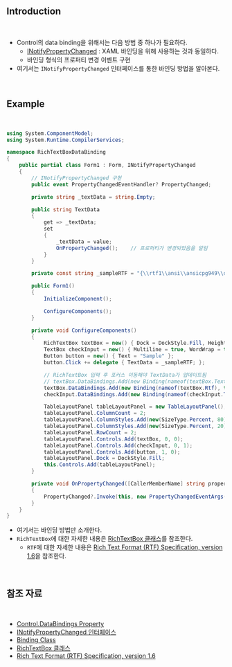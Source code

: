 ﻿## Introduction

<br>

- Control의 data binding을 위해서는 다음 방법 중 하나가 필요하다.
    - [INotifyPropertyChanged](https://learn.microsoft.com/ko-kr/dotnet/api/system.componentmodel.inotifypropertychanged?view=net-8.0) : XAML 바인딩을 위해 사용하는 것과 동일하다.
    - 바인딩 형식의 프로퍼티 변경 이벤트 구현
- 여기서는 `INotifyPropertyChanged` 인터페이스를 통한 바인딩 방법을 알아본다.

<br>

## Example

<br>

```cs
using System.ComponentModel;
using System.Runtime.CompilerServices;

namespace RichTextBoxDataBinding
{
    public partial class Form1 : Form, INotifyPropertyChanged
    {
        // INotifyPropertyChanged 구현
        public event PropertyChangedEventHandler? PropertyChanged;

        private string _textData = string.Empty;

        public string TextData
        {
            get => _textData;
            set
            {
                _textData = value;
                OnPropertyChanged();    // 프로퍼티가 변경되었음을 알림
            }
        }

        private const string _sampleRTF = "{\\rtf1\\ansi\\ansicpg949\\deff0\\nouicompat\\deflang1033\\deflangfe1042{\\fonttbl{\\f0\\fnil\\fcharset0 Arial;}}\r\n{\\colortbl ;\\red0\\green77\\blue187;\\red0\\green0\\blue255;}\r\n{\\*\\generator Riched20 10.0.19041}\\viewkind4\\uc1 \r\n\\pard\\sa200\\sl276\\slmult1\\fs20\\lang18 Hello, World!\\par\r\n\\cf1 Hello, World!\\cf0\\par\r\n\\i Hello, World!\\par\r\n\\b\\i0 Hello, World!\\par\r\n{\\i{\\field{\\*\\fldinst{HYPERLINK https://google.com }}{\\fldrslt{https://google.com\\ul0\\cf0}}}}\\f0\\fs20\\par\r\n}";

        public Form1()
        {
            InitializeComponent();

            ConfigureComponents();
        }

        private void ConfigureComponents()
        {
            RichTextBox textBox = new() { Dock = DockStyle.Fill, Height = 300 };
            TextBox checkInput = new() { Multiline = true, WordWrap = true, Dock = DockStyle.Fill, ScrollBars = ScrollBars.Vertical };       // 텍스트 입력 확인용
            Button button = new() { Text = "Sample" };
            button.Click += delegate { TextData = _sampleRTF; };        // 샘플 RTF 입력

            // RichTextBox 입력 후 포커스 이동해야 TextData가 업데이트됨
            // textBox.DataBindings.Add(new Binding(nameof(textBox.Text), this, nameof(TextData), false, DataSourceUpdateMode.OnPropertyChanged));  // 일반 텍스트
            textBox.DataBindings.Add(new Binding(nameof(textBox.Rtf), this, nameof(TextData), false, DataSourceUpdateMode.OnPropertyChanged));      // RTF 텍스트
            checkInput.DataBindings.Add(new Binding(nameof(checkInput.Text), this, nameof(TextData), false, DataSourceUpdateMode.OnPropertyChanged));

            TableLayoutPanel tableLayoutPanel = new TableLayoutPanel();
            tableLayoutPanel.ColumnCount = 2;
            tableLayoutPanel.ColumnStyles.Add(new(SizeType.Percent, 80));
            tableLayoutPanel.ColumnStyles.Add(new(SizeType.Percent, 20));
            tableLayoutPanel.RowCount = 2;
            tableLayoutPanel.Controls.Add(textBox, 0, 0);
            tableLayoutPanel.Controls.Add(checkInput, 0, 1);
            tableLayoutPanel.Controls.Add(button, 1, 0);
            tableLayoutPanel.Dock = DockStyle.Fill;
            this.Controls.Add(tableLayoutPanel);
        }

        private void OnPropertyChanged([CallerMemberName] string propertyName = "")
        {
            PropertyChanged?.Invoke(this, new PropertyChangedEventArgs(propertyName));
        }
    }
}
```

- 여기서는 바인딩 방법만 소개한다.
- `RichTextBox`에 대한 자세한 내용은 [RichTextBox 클래스](https://learn.microsoft.com/ko-kr/dotnet/api/system.windows.forms.richtextbox?view=windowsdesktop-8.0)를 참조한다.
    - `RTF`에 대한 자세한 내용은 [Rich Text Format (RTF) Specification, version 1.6](https://learn.microsoft.com/en-us/previous-versions/office/developer/office2000/aa140277(v=office.10))을 참조한다.

<br>

## 참조 자료

<br>

- [Control.DataBindings Property](https://learn.microsoft.com/en-us/dotnet/api/system.windows.forms.control.databindings?view=windowsdesktop-8.0)
- [INotifyPropertyChanged 인터페이스](https://learn.microsoft.com/ko-kr/dotnet/api/system.componentmodel.inotifypropertychanged?view=net-8.0)
- [Binding Class](https://learn.microsoft.com/en-us/dotnet/api/system.windows.forms.binding?view=windowsdesktop-8.0)
- [RichTextBox 클래스](https://learn.microsoft.com/ko-kr/dotnet/api/system.windows.forms.richtextbox?view=windowsdesktop-8.0)
- [Rich Text Format (RTF) Specification, version 1.6](https://learn.microsoft.com/en-us/previous-versions/office/developer/office2000/aa140277(v=office.10))